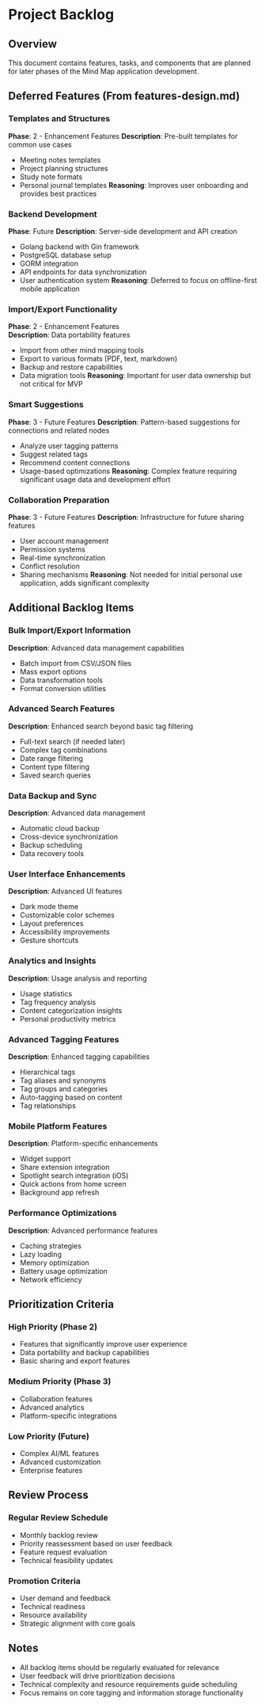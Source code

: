 # Project Backlog

## Overview
This document contains features, tasks, and components that are planned for later phases of the Mind Map application development.

## Deferred Features (From features-design.md)

### Templates and Structures
**Phase**: 2 - Enhancement Features
**Description**: Pre-built templates for common use cases
- Meeting notes templates
- Project planning structures
- Study note formats
- Personal journal templates
**Reasoning**: Improves user onboarding and provides best practices

### Backend Development
**Phase**: Future
**Description**: Server-side development and API creation
- Golang backend with Gin framework
- PostgreSQL database setup
- GORM integration
- API endpoints for data synchronization
- User authentication system
**Reasoning**: Deferred to focus on offline-first mobile application

### Import/Export Functionality
**Phase**: 2 - Enhancement Features  
**Description**: Data portability features
- Import from other mind mapping tools
- Export to various formats (PDF, text, markdown)
- Backup and restore capabilities
- Data migration tools
**Reasoning**: Important for user data ownership but not critical for MVP

### Smart Suggestions
**Phase**: 3 - Future Features
**Description**: Pattern-based suggestions for connections and related nodes
- Analyze user tagging patterns
- Suggest related tags
- Recommend content connections
- Usage-based optimizations
**Reasoning**: Complex feature requiring significant usage data and development effort

### Collaboration Preparation
**Phase**: 3 - Future Features
**Description**: Infrastructure for future sharing features
- User account management
- Permission systems
- Real-time synchronization
- Conflict resolution
- Sharing mechanisms
**Reasoning**: Not needed for initial personal use application, adds significant complexity

## Additional Backlog Items

### Bulk Import/Export Information
**Description**: Advanced data management capabilities
- Batch import from CSV/JSON files
- Mass export options
- Data transformation tools
- Format conversion utilities

### Advanced Search Features
**Description**: Enhanced search beyond basic tag filtering
- Full-text search (if needed later)
- Complex tag combinations
- Date range filtering
- Content type filtering
- Saved search queries

### Data Backup and Sync
**Description**: Advanced data management
- Automatic cloud backup
- Cross-device synchronization
- Backup scheduling
- Data recovery tools

### User Interface Enhancements
**Description**: Advanced UI features
- Dark mode theme
- Customizable color schemes
- Layout preferences
- Accessibility improvements
- Gesture shortcuts

### Analytics and Insights
**Description**: Usage analysis and reporting
- Usage statistics
- Tag frequency analysis
- Content categorization insights
- Personal productivity metrics

### Advanced Tagging Features
**Description**: Enhanced tagging capabilities
- Hierarchical tags
- Tag aliases and synonyms
- Tag groups and categories
- Auto-tagging based on content
- Tag relationships

### Mobile Platform Features
**Description**: Platform-specific enhancements
- Widget support
- Share extension integration
- Spotlight search integration (iOS)
- Quick actions from home screen
- Background app refresh

### Performance Optimizations
**Description**: Advanced performance features
- Caching strategies
- Lazy loading
- Memory optimization
- Battery usage optimization
- Network efficiency

## Prioritization Criteria

### High Priority (Phase 2)
- Features that significantly improve user experience
- Data portability and backup capabilities
- Basic sharing and export features

### Medium Priority (Phase 3) 
- Collaboration features
- Advanced analytics
- Platform-specific integrations

### Low Priority (Future)
- Complex AI/ML features
- Advanced customization
- Enterprise features

## Review Process

### Regular Review Schedule
- Monthly backlog review
- Priority reassessment based on user feedback
- Feature request evaluation
- Technical feasibility updates

### Promotion Criteria
- User demand and feedback
- Technical readiness
- Resource availability
- Strategic alignment with core goals

## Notes
- All backlog items should be regularly evaluated for relevance
- User feedback will drive prioritization decisions
- Technical complexity and resource requirements guide scheduling
- Focus remains on core tagging and information storage functionality
